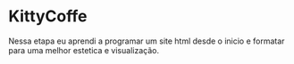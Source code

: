 # KittyCoffe
 Nessa etapa eu aprendi a programar um site html desde o inicio e formatar para uma melhor estetica e visualização.
